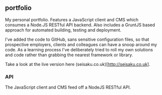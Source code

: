 ## portfolio

My personal portfolio. Features a JavaScript client and CMS which consumes a Node.JS RESTful API backend. Also includes a GruntJS based approach for automated building, testing and deployment.

I've added the code to GitHub, sans sensitive configuration files, so that prospective employers, clients and colleagues can have a snoop around my code. As a learning process I've deliberately tried to roll my own solutions and code rather than grabbing the nearest framework or library.

Take a look at the live version here (seisaku.co.uk)[http://seisaku.co.uk].

### API

The JavaScript client and CMS feed off a NodeJS RESTful API.